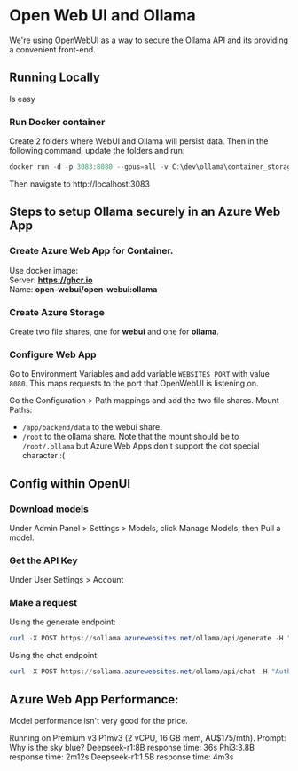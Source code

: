 # Open Web UI and Ollama

We're using OpenWebUI as a way to secure the Ollama API and its providing a convenient front-end.

## Running Locally
Is easy
### Run Docker container
Create 2 folders where WebUI and Ollama will persist data. Then in the following command, update the folders and run:
```powershell
docker run -d -p 3083:8080 --gpus=all -v C:\dev\ollama\container_storage_ollama:/root/.ollama -v C:\dev\ollama\container_storage_open_webui:/app/backend/data --name open-webui --restart always ghcr.io/open-webui/open-webui:ollama
```

Then navigate to http://localhost:3083

## Steps to setup Ollama securely in an Azure Web App

### Create Azure Web App for Container.
Use docker image:  
Server: **https://ghcr.io**  
Name: **open-webui/open-webui:ollama**

### Create Azure Storage
Create two file shares, one for **webui** and one for **ollama**.

### Configure Web App
Go to Environment Variables and add variable `WEBSITES_PORT` with value `8080`. This maps requests to the port that OpenWebUI is listening on.

Go the Configuration > Path mappings and add the two file shares. Mount Paths:
-   `/app/backend/data` to the webui share.
-   `/root` to the ollama share. Note that the mount should be to `/root/.ollama` but Azure Web Apps don't support the dot special character :(


## Config within OpenUI

### Download models
Under Admin Panel > Settings > Models, click Manage Models, then Pull a model.

### Get the API Key
Under User Settings > Account

### Make a request
Using the generate endpoint:
```powershell
curl -X POST https://sollama.azurewebsites.net/ollama/api/generate -H "Authorization: Bearer your_api_key" -H "Content-Type: application/json" -d '{"model": "phi3:latest", "prompt": "Why is the sky blue?","stream": false}'
```
Using the chat endpoint:
```powershell
curl -X POST https://sollama.azurewebsites.net/ollama/api/chat -H "Authorization: Bearer your_api_key" -H "Content-Type: application/json" -d '{"model": "deepseek-r1:1.5b","messages": [{"role": "user","content": "Why is the sky blue?"}]}'
```

## Azure Web App Performance:
Model performance isn't very good for the price.

Running on Premium v3 P1mv3 (2 vCPU, 16 GB mem, AU$175/mth).
Prompt: Why is the sky blue?
Deepseek-r1:8B response time: 36s
Phi3:3.8B response time: 2m12s
Deepseek-r1:1.5B response time: 4m3s
